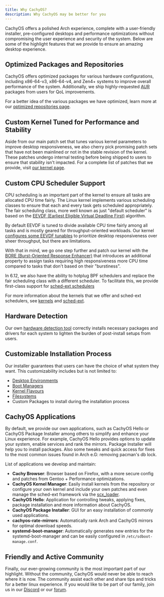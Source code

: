 ```yaml
---
title: Why CachyOS?
description: Why CachyOS may be better for you
---
```


CachyOS offers a polished Arch experience, complete with a user-friendly installer, pre-configured desktops and performance optimizations without compromising the user experience and security of the system. Below are some of the highlight features that we provide to ensure an amazing desktop experience.

## Optimized Packages and Repositories

CachyOS offers optimized packages for various hardware configurations, including x86-64-v3, x86-64-v4, and Zen4+ systems to improve overall
performance of the system. Additionally, we ship highly-requested [AUR](https://aur.archlinux.org/) packages from users for QoL improvements.

For a better idea of the various packages we have optimized, learn more at our [optimized repositories page](/features/optimized_repos).

## Custom Kernel Tuned for Performance and Stability

Aside from our main patch set that tunes various kernel parameters to improve desktop responsiveness, we also cherry pick promising patch sets that have not been
mainlined or not in the stable revision of the kernel. These patches undergo internal testing before being shipped to users to ensure that stability isn't
impacted. For a complete list of patches that we provide, visit [our kernel page](/features/kernel).

## Custom CPU Scheduler Support

CPU scheduling is an important part of the kernel to ensure all tasks are allocated CPU time fairly. The Linux kernel implements various scheduling classes
to ensure that each and every task gets scheduled appropriately. The fair scheduling class, more well known as just "default scheduler" is based on the
[EEVDF (Earliest Eligible Virtual Deadline First)](https://lwn.net/Articles/925371/) algorithm.

By default EEVDF is tuned to divide available CPU time fairly among all tasks and is mostly geared for throughput-oriented workloads. Our kernel
[configures some EEVDF tunables](https://github.com/CachyOS/linux/blob/6.12/cachy/kernel/sched/fair.c#L76-L79) to prioritize desktop responsiveness over 
sheer throughput, but there are limitations.

With that in mind, we go one step further and patch our kernel with the [BORE (Burst-Oriented Response Enhancer)](https://github.com/firelzrd/bore-scheduler)
that introduces an additional property to assign tasks requiring high responsiveness more CPU time compared to tasks that don't based on their "burstiness".

In 6.12, we also have the ability to hotplug BPF schedulers and replace the fair scheduling class with a different scheduler. To facilitate this, we provide
first-class support for [sched-ext schedulers](https://github.com/sched-ext/scx)

For more information about the kernels that we offer and sched-ext schedulers, see [kernels](/features/kernels) and [sched-ext](/configuration/sched-ext/).

## Hardware Detection

Our own [hardware detection tool](https://github.com/CachyOS/chwd) correctly installs necessary packages and drivers for each system to lighten the burden of 
post-install setups from users.

## Customizable Installation Process

Our installer guarantees that users can have the choice of what system they want. This customizability includes but is not limited to:
- [Desktop Environments](/installation/desktop_environments/)
- [Boot Managers](/installation/boot_managers/)
- [Kernel Flavours](/features/kernel#variants)
- [Filesystems](/installation/filesystem)
- Custom Packages to install during the installation process

## CachyOS Applications

By default, we provide our own applications, such as CachyOS Hello or CachyOS Package Installer
among others to simplify and enhance your Linux experience. For example, CachyOS Hello provides options to update your system, enable services and rank the mirrors. Package Installer will help you to install packages. Also some tweaks and quick access for fixes to the most common issues found in Arch e.G: removing pacman's db lock.

List of applications we develop and maintain:

- **Cachy Browser**: Browser based on Firefox, with a more secure config and patches from Gentoo + Performance optimizations.
- **CachyOS Kernel Manager**: Easily install kernels from the repository or configure your own kernel and include your own patches and even manage the sched-ext framework via the [scx_loader](<https://github.com/sched-ext/scx/tree/main/rust/scx_loader>).
- **CachyOS Hello**: Application for controlling tweaks, applying fixes, package installation and more information about CachyOS.
- **CachyOS Package Installer**: GUI for an easy installation of commonly used applications.
- **cachyos-rate-mirrors**: Automatically rank Arch and CachyOS mirrors for optimal download speeds.
- **systemd-boot-manager**: Automatically generates new entries for the systemd-boot-manager and can be easily configured in `/etc/sdboot-manage.conf`.

## Friendly and Active Community

Finally, our ever-growing community is the most important part of our highlight. Without the community, CachyOS would never be able to reach where it is now.
The community assist each other and share tips and tricks for a better linux experience. If you would like to be part of our family, join us in our 
[Discord](https://discord.com/invite/cachyos-862292009423470592) or our [forum](https://discuss.cachyos.org/).
